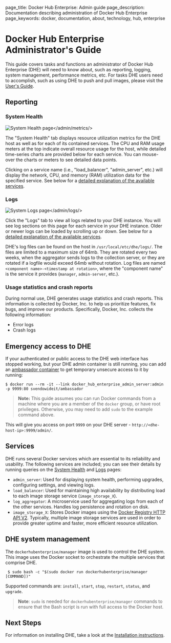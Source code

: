 page_title: Docker Hub Enterprise: Admin guide
page_description: Documentation describing administration of Docker Hub Enterprise
page_keywords: docker, documentation, about, technology, hub, enterprise

# Docker Hub Enterprise Administrator's Guide

This guide covers tasks and functions an administrator of Docker Hub Enterprise
(DHE) will need to know about, such as reporting, logging, system management,
performance metrics, etc.
For tasks DHE users need to accomplish, such as using DHE to push and pull
images, please visit the [User's Guide](./userguide).

## Reporting

### System Health

![System Health page</admin/metrics/>](../assets/admin-metrics.png)

The "System Health" tab displays resource utilization metrics for the DHE host
as well as for each of its contained services. The CPU and RAM usage meters at
the top indicate overall resource usage for the host, while detailed time-series
charts are provided below for each service. You can mouse-over the charts or
meters to see detailed data points.

Clicking on a service name (i.e., "load_balancer", "admin_server", etc.) will
display the network, CPU, and memory (RAM) utilization data for the specified
service. See below for a
[detailed explanation of the available services](#services).

### Logs

![System Logs page</admin/logs/>](../assets/admin-logs.png)

Click the "Logs" tab to view all logs related to your DHE instance. You will see
log sections on this page for each service in your DHE instance. Older or newer
logs can be loaded by scrolling up or down. See below for a
[detailed explanation of the available services](#services).

DHE's log files can be found on the host in `/usr/local/etc/dhe/logs/`. The
files are limited to a maximum size of 64mb. They are rotated every two weeks,
when the aggregator sends logs to the collection server, or they are rotated if
a logfile would exceed 64mb without rotation. Log files are named `<component
name>-<timestamp at rotation>`, where the "component name" is the service it
provides (`manager`, `admin-server`, etc.).

### Usage statistics and crash reports

During normal use, DHE generates usage statistics and crash reports. This
information is collected by Docker, Inc. to help us prioritize features, fix
bugs, and improve our products. Specifically, Docker, Inc. collects the
following information:

* Error logs
* Crash logs

## Emergency access to DHE

If your authenticated or public access to the DHE web interface has stopped
working, but your DHE admin container is still running, you can add an
[ambassador container](https://docs.docker.com/articles/ambassador_pattern_linking/)
to get temporary unsecure access to it by running:

    $ docker run --rm -it --link docker_hub_enterprise_admin_server:admin -p 9999:80 svendowideit/ambassador

> **Note:** This guide assumes you can run Docker commands from a machine where
> you are a member of the `docker` group, or have root privileges. Otherwise,
> you may need to add `sudo` to the example command above.

This will give you access on port `9999` on your DHE server - `http://<dhe-host-ip>:9999/admin/`.

## Services

DHE runs several Docker services which are essential to its reliability and
usability. The following services are included; you can see their details by
running queries on the [System Health](#system-health) and [Logs](#logs) pages:

* `admin_server`: Used for displaying system health, performing upgrades,
configuring settings, and viewing logs.
* `load_balancer`: Used for maintaining high availability by distributing load
to each image storage service (`image_storage_X`).
* `log_aggregator`: A microservice used for aggregating logs from each of the
other services. Handles log persistence and rotation on disk.
* `image_storage_X`: Stores Docker images using the [Docker Registry HTTP API V2](https://github.com/docker/distribution/blob/master/doc/SPEC.md). Typically,
multiple image storage services are used in order to provide greater uptime and
faster, more efficient resource utilization.

## DHE system management

The `dockerhubenterprise/manager` image is used to control the DHE system. This
image uses the Docker socket to orchestrate the multiple services that comprise
DHE.

     $ sudo bash -c "$(sudo docker run dockerhubenterprise/manager [COMMAND])"

Supported commands are: `install`, `start`, `stop`, `restart`, `status`, and
`upgrade`.

> **Note**: `sudo` is needed for `dockerhubenterprise/manager` commands to
> ensure that the Bash script is run with full access to the Docker host.

## Next Steps

For information on installing DHE, take a look at the [Installation instructions](./install.md).
